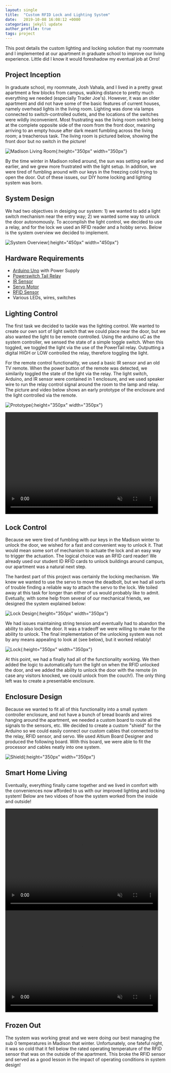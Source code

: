 ```yaml
---
layout: single
title:  "Custom RFID Lock and Lighting System"
date:   2019-10-08 16:08:12 +0000
categories: jekyll update
author_profile: true
tags: project
---
```


This post details the custom lighting and locking solution that my roommate and I implemented at our apartment in graduate school to improve our living experience. Little did I know it would foreshadow my eventual job at Orro!

## Project Inception
In graduate school, my roommate, Josh Vahala, and I lived in a pretty great apartment a few blocks from campus, walking distance to pretty much everything we needed (especially Trader Joe's). However, it was an older apartment and did not have some of the basic features of current houses, namely overhead lights in the living room. Lighting was done via lamps connected to switch-controlled outlets, and the locations of the switches were wildly inconvenient. Most frustrating was the living room switch being at the complete opposite side of the room from the front door, meaning arriving to an empty house after dark meant fumbling across the living room; a treacherous task. The living room is pictured below, showing the front door but no switch in the picture!

![Madison Living Room](/assets/images/madison_room.JPG){:height="350px" width="350px"}  

By the time winter in Madison rolled around, the sun was setting earlier and earlier, and we grew more frustrated with the light setup. In addition, we were tired of fumbling around with our keys in the freezing cold trying to open the door. Out of these issues, our DIY home locking and lighting system was born.

## System Design

We had two objectives in desiging our system: 1) we wanted to add a light switch mechanism near the entry way; 2) we wanted some way to unlock the door autonomously. To accomplish the light control, we decided to use a relay, and for the lock we used an RFID reader and a hobby servo. Below is the system overview we decided to implement. 

![System Overview](/assets/images/rfid_system_overview.png){:height="450px" width="450px"}  

## Hardware Requirements
 - [Arduino Uno](https://store.arduino.cc/usa/arduino-uno-rev3) with Power Supply
 - [Powerswitch Tail Relay](https://www.sparkfun.com/products/retired/12920)
 - [IR Sensor](https://www.adafruit.com/product/157?gclid=EAIaIQobChMI4ty-6NSk5QIVx0XVCh3slwmlEAQYASABEgJz1PD_BwE)
 - [Servo Motor](https://www.adafruit.com/product/2307?gclid=EAIaIQobChMIn-L6h-Kk5QIVDdvACh1JawxsEAQYASABEgJXd_D_BwE)
 - [RFID Sensor](https://www.adafruit.com/product/364)
 - Various LEDs, wires, switches

## Lighting Control
The first task we decided to tackle was the lighting control. We wanted to create our own sort of light switch that we could place near the door, but we also wanted the light to be remote controlled. Using the arduino uC as the system controller, we sensed the state of a simple toggle switch. When this toggled, we toggled the light via the use of the PowerTail relay. Outputting a digital HIGH or LOW controlled the relay, therefore toggling the light.  

For the remote control functionality, we used a basic IR sensor and an old TV remote. When the power button of the remote was detected, we similarily toggled the state of the light via the relay. The light switch, Arduino, and IR sensor were contained in 1 enclosure, and we used speaker wire to run the relay control signal around the room to the lamp and relay. The picture and video below shows an early prototype of the enclosure and the light controlled via the remote.

![Prototype](/assets/images/light_control_proto1.JPG){:height="350px" width="350px"}  

<video width="480" height="320" controls="controls" muted="muted" preload="auto">
  <source src="/assets/videos/inside_light.mov" type="video/mp4">
</video>

## Lock Control
Because we were tired of fumbling with our keys in the Madison winter to unlock the door, we wished for a fast and convenient way to unlock it. That would mean some sort of mechanism to actuate the lock and an easy way to trigger the actuation. The logical choice was an RFID card reader! We already used our student ID RFID cards to unlock buildings around campus, our apartment was a natural next step. 

The hardest part of this project was certainly the locking mechanism. We knew we wanted to use the servo to move the deadbolt, but we had all sorts of trouble finding a reliable way to attach the servo to the lock. We toiled away at this task for longer than either of us would probably like to admit. Evetually, with some help from several of our mechanical friends, we designed the system explained below:

![Lock Design](/assets/images/lock_pulley_system.jpg){:height="350px" width="350px"}  

We had issues maintaining string tension and eventually had to abandon the ability to also lock the door. It was a tradeoff we were willing to make for the ability to unlock. The final implementation of the unlocking system was not by any means appealing to look at (see below), but it worked reliably!

![Lock](/assets/images/lock_mechanism.jpg){:height="350px" width="350px"}  

At this point, we had a finally had all of the functionality working. We then added the logic to automatically turn the light on when the RFID unlocked the door, and we added the ability to unlock the door with the remote (in case any visitors knocked, we could unlock from the couch!). The only thing left was to create a presentable enclosure.

## Enclosure Design
Because we wanted to fit all of this functionality into a small system controller enclosure, and not have a bunch of bread boards and wires hanging around the apartment, we needed a custom board to route all the signals to the sensors, etc. We decided to create a custom "shield" for the Arduino so we could easily connect our custom cables that connected to the relay, RFID sensor, and servo. We used Altium Board Designer and produced the following board. With this board, we were able to fit the processor and cables neatly into one system.

![Shield](/assets/images/rfid_shield.jpg){:height="350px" width="350px"}  

## Smart Home Living
Eventually, everything finally came together and we lived in comfort with the conveniences now afforded to us with our improved lighting and locking system! Below are two vidoes of how the system worked from the inside and outside!

<video width="480" height="320" controls="controls" muted="muted" preload="auto">
  <source src="/assets/videos/inside_lock.mov" type="video/mp4">
</video>

<video width="480" height="320" controls="controls" muted="muted" preload="auto">
  <source src="/assets/videos/outside_lock.mov" type="video/mp4">
</video>

## Frozen Out
The system was working great and we were doing our best managing the sub 0 temperatures in Madison that winter. Unfortunately, one fateful night, it was so cold that it fell below the rated operating temperature of the RFID sensor that was on the outside of the apartment. This broke the RFID sensor and served as a good lesson in the impact of operating conditions in system design!



